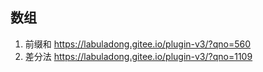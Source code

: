 ## 数组

1. 前缀和
   https://labuladong.gitee.io/plugin-v3/?qno=560
2. 差分法
   https://labuladong.gitee.io/plugin-v3/?qno=1109
